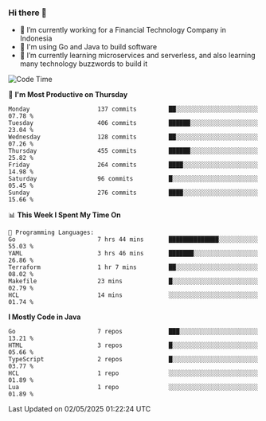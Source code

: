 ### Hi there 👋

<!--
**mazzama/mazzama** is a ✨ _special_ ✨ repository because its `README.md` (this file) appears on your GitHub profile.

Here are some ideas to get you started:

- 🔭 I’m currently working on ...
- 🌱 I’m currently learning ...
- 👯 I’m looking to collaborate on ...
- 🤔 I’m looking for help with ...
- 💬 Ask me about ...
- 📫 How to reach me: ...
- 😄 Pronouns: ...
- ⚡ Fun fact: ...
-->

- 🔭 I’m currently working for a Financial Technology Company in Indonesia
- :gun: I'm using Go and Java to build software
- 🌱 I’m currently learning microservices and serverless, and also learning many technology buzzwords to build it

<!--START_SECTION:waka-->
![Code Time](http://img.shields.io/badge/Code%20Time-3%2C876%20hrs%2027%20mins-blue)

📅 **I'm Most Productive on Thursday** 

```text
Monday                   137 commits         ██░░░░░░░░░░░░░░░░░░░░░░░   07.78 % 
Tuesday                  406 commits         ██████░░░░░░░░░░░░░░░░░░░   23.04 % 
Wednesday                128 commits         ██░░░░░░░░░░░░░░░░░░░░░░░   07.26 % 
Thursday                 455 commits         ██████░░░░░░░░░░░░░░░░░░░   25.82 % 
Friday                   264 commits         ████░░░░░░░░░░░░░░░░░░░░░   14.98 % 
Saturday                 96 commits          █░░░░░░░░░░░░░░░░░░░░░░░░   05.45 % 
Sunday                   276 commits         ████░░░░░░░░░░░░░░░░░░░░░   15.66 % 
```


📊 **This Week I Spent My Time On** 

```text
💬 Programming Languages: 
Go                       7 hrs 44 mins       ██████████████░░░░░░░░░░░   55.03 % 
YAML                     3 hrs 46 mins       ███████░░░░░░░░░░░░░░░░░░   26.86 % 
Terraform                1 hr 7 mins         ██░░░░░░░░░░░░░░░░░░░░░░░   08.02 % 
Makefile                 23 mins             █░░░░░░░░░░░░░░░░░░░░░░░░   02.79 % 
HCL                      14 mins             ░░░░░░░░░░░░░░░░░░░░░░░░░   01.74 % 
```

**I Mostly Code in Java** 

```text
Go                       7 repos             ███░░░░░░░░░░░░░░░░░░░░░░   13.21 % 
HTML                     3 repos             █░░░░░░░░░░░░░░░░░░░░░░░░   05.66 % 
TypeScript               2 repos             █░░░░░░░░░░░░░░░░░░░░░░░░   03.77 % 
HCL                      1 repo              ░░░░░░░░░░░░░░░░░░░░░░░░░   01.89 % 
Lua                      1 repo              ░░░░░░░░░░░░░░░░░░░░░░░░░   01.89 % 
```




 Last Updated on 02/05/2025 01:22:24 UTC
<!--END_SECTION:waka-->
